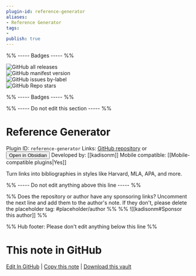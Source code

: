 ```yaml
---
plugin-id: reference-generator
aliases:
- Reference Generator
tags: 
- 
publish: true
---
```


%% ----- Badges ----- %%

![GitHub all releases](https://img.shields.io/github/downloads/kadisonm/obsidian-reference-generator/total?color=573E7A&logo=github&style=for-the-badge)   
![GitHub manifest version](https://img.shields.io/github/manifest-json/v/kadisonm/obsidian-reference-generator?color=573E7A&logo=github&style=for-the-badge)   
![GitHub issues by-label](https://img.shields.io/github/issues/kadisonm/obsidian-reference-generator/help%20wanted?color=573E7A&logo=github&style=for-the-badge)   
![GitHub Repo stars](https://img.shields.io/github/stars/kadisonm/obsidian-reference-generator?color=573E7A&logo=github&style=for-the-badge)

%% ----- Badges ----- %%

%% ----- Do not edit this section ----- %%

# Reference Generator

Plugin ID: `reference-generator`
Links: [GitHub repository](https://github.com/kadisonm/obsidian-reference-generator) or [<button id=HH>Open in Obsidian</button>](obsidian://show-plugin?id=reference-generator)
Developed by: [[kadisonm]]
Mobile compatible: [[Mobile-compatible plugins|Yes]]

Turn links into bibliographies in styles like Harvard, MLA, APA, and more.

%% ----- Do not edit anything above this line ----- %% 

%% Does the repository or author have any sponsoring links? Uncomment the next line and add them to the author's note. If they don't, please delete the placeholder tag: #placeholder/author %%
%% ![[kadisonm#Sponsor this author]] %%

%% Hub footer: Please don't edit anything below this line %%

# This note in GitHub

<span class="git-footer">[Edit In GitHub](https://github.dev/obsidian-community/obsidian-hub/blob/main/02%20-%20Community%20Expansions/02.05%20All%20Community%20Expansions/Plugins/reference-generator.md "git-hub-edit-note") | [Copy this note](https://raw.githubusercontent.com/obsidian-community/obsidian-hub/main/02%20-%20Community%20Expansions/02.05%20All%20Community%20Expansions/Plugins/reference-generator.md "git-hub-copy-note") | [Download this vault](https://github.com/obsidian-community/obsidian-hub/archive/refs/heads/main.zip "git-hub-download-vault") </span>
